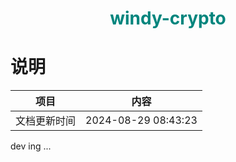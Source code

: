 <h1 align="center" style="color:rgb(0,133,125)">windy-crypto</h1>

# 说明

| 项目         | 内容                |
| ------------ | ------------------- |
| 文档更新时间 | 2024-08-29 08:43:23 |





dev ing ...